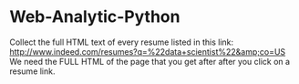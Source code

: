 # Web-Analytic-Python
Collect the full HTML text of every resume listed in this link: http://www.indeed.com/resumes?q=%22data+scientist%22&amp;co=US We need the FULL HTML of the page that you get after after you click on a resume link.
